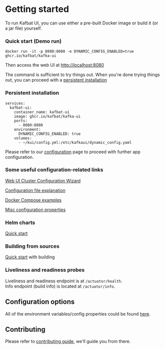 # Getting started

To run Kafbat UI, you can use either a pre-built Docker image or build it (or a jar file) yourself.

### Quick start (Demo run)

```
docker run -it -p 8080:8080 -e DYNAMIC_CONFIG_ENABLED=true ghcr.io/kafbat/kafka-ui
```

Then access the web UI at [http://localhost:8080](http://localhost:8080)

The command is sufficient to try things out. When you're done trying things out, you can proceed with a [persistent installation](getting-started.md#persistent-installation)

### Persistent installation

```
services:
  kafbat-ui:
    container_name: kafbat-ui
    image: ghcr.io/kafbat/kafka-ui
    ports:
      - 8080:8080
    environment:
      DYNAMIC_CONFIG_ENABLED: true
    volumes:
      - ~/kui/config.yml:/etc/kafkaui/dynamic_config.yaml
```

Please refer to our [configuration](https://ui.docs.kafbat.io/configuration/configuration-file) page to proceed with further app configuration.

### Some useful configuration-related links

[Web UI Cluster Configuration Wizard](https://ui.docs.kafbat.io/configuration/configuration-wizard)

[Configuration file explanation](https://ui.docs.kafbat.io/configuration/configuration-file)

[Docker Compose examples](https://ui.docs.kafbat.io/configuration/compose-examples)

[Misc configuration properties](https://ui.docs.kafbat.io/configuration/misc-configuration-properties)

### Helm charts

[Quick start](https://ui.docs.kafbat.io/configuration/helm-charts/quick-start)

### Building from sources

[Quick start](https://ui.docs.kafbat.io/development/building/prerequisites) with building

### Liveliness and readiness probes

Liveliness and readiness endpoint is at `/actuator/health`.\
Info endpoint (build info) is located at `/actuator/info`.

## Configuration options

All of the environment variables/config properties could be found [here](https://ui.docs.kafbat.io/configuration/misc-configuration-properties).

## Contributing

Please refer to [contributing guide](https://ui.docs.kafbat.io/development/contributing), we'll guide you from there.
